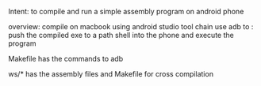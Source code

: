Intent: to compile and run a simple assembly program on android phone

overview:
compile on macbook using android studio tool chain
use adb to :
       push the compiled exe to a path
       shell into the phone and execute the program

Makefile has the commands to adb

ws/* has the assembly files and Makefile for cross compilation